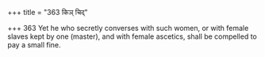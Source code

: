 +++
title = "363 किञ् चिद्"

+++
363	Yet he who secretly converses with such women, or with female slaves kept by one (master), and with female ascetics, shall be compelled to pay a small fine.